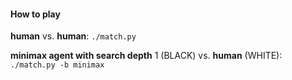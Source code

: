 #### How to play

**human** vs. **human**: `./match.py`

**minimax agent with search depth** 1 (BLACK) vs. **human** (WHITE): `./match.py -b minimax`
